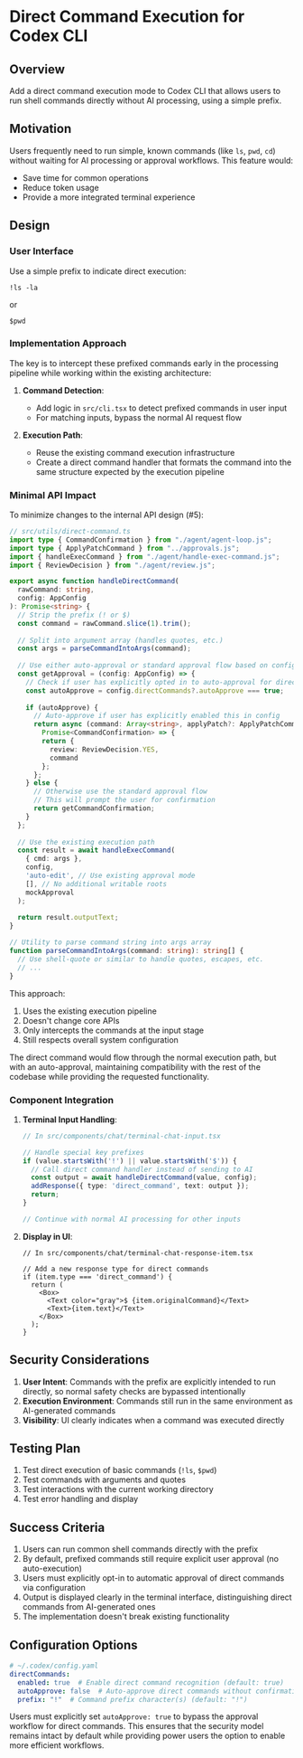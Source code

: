 # Direct Command Execution for Codex CLI

## Overview
Add a direct command execution mode to Codex CLI that allows users to run shell commands directly without AI processing, using a simple prefix.

## Motivation
Users frequently need to run simple, known commands (like `ls`, `pwd`, `cd`) without waiting for AI processing or approval workflows. This feature would:
- Save time for common operations
- Reduce token usage
- Provide a more integrated terminal experience

## Design

### User Interface
Use a simple prefix to indicate direct execution:
```
!ls -la
```
or
```
$pwd
```

### Implementation Approach

The key is to intercept these prefixed commands early in the processing pipeline while working within the existing architecture:

1. **Command Detection**:
   - Add logic in `src/cli.tsx` to detect prefixed commands in user input
   - For matching inputs, bypass the normal AI request flow

2. **Execution Path**:
   - Reuse the existing command execution infrastructure
   - Create a direct command handler that formats the command into the same structure expected by the execution pipeline

### Minimal API Impact

To minimize changes to the internal API design (#5):

```typescript
// src/utils/direct-command.ts
import type { CommandConfirmation } from "./agent/agent-loop.js";
import type { ApplyPatchCommand } from "../approvals.js";
import { handleExecCommand } from "./agent/handle-exec-command.js";
import { ReviewDecision } from "./agent/review.js";

export async function handleDirectCommand(
  rawCommand: string,
  config: AppConfig
): Promise<string> {
  // Strip the prefix (! or $)
  const command = rawCommand.slice(1).trim();
  
  // Split into argument array (handles quotes, etc.)
  const args = parseCommandIntoArgs(command);
  
  // Use either auto-approval or standard approval flow based on configuration
  const getApproval = (config: AppConfig) => {
    // Check if user has explicitly opted in to auto-approval for direct commands
    const autoApprove = config.directCommands?.autoApprove === true;
    
    if (autoApprove) {
      // Auto-approve if user has explicitly enabled this in config
      return async (command: Array<string>, applyPatch?: ApplyPatchCommand): 
        Promise<CommandConfirmation> => {
        return {
          review: ReviewDecision.YES,
          command
        };
      };
    } else {
      // Otherwise use the standard approval flow
      // This will prompt the user for confirmation
      return getCommandConfirmation;
    }
  };
  
  // Use the existing execution path
  const result = await handleExecCommand(
    { cmd: args },
    config,
    'auto-edit', // Use existing approval mode
    [], // No additional writable roots
    mockApproval
  );
  
  return result.outputText;
}

// Utility to parse command string into args array
function parseCommandIntoArgs(command: string): string[] {
  // Use shell-quote or similar to handle quotes, escapes, etc.
  // ...
}
```

This approach:
1. Uses the existing execution pipeline
2. Doesn't change core APIs
3. Only intercepts the commands at the input stage
4. Still respects overall system configuration

The direct command would flow through the normal execution path, but with an auto-approval, maintaining compatibility with the rest of the codebase while providing the requested functionality.

### Component Integration

1. **Terminal Input Handling**:
   ```typescript
   // In src/components/chat/terminal-chat-input.tsx
   
   // Handle special key prefixes
   if (value.startsWith('!') || value.startsWith('$')) {
     // Call direct command handler instead of sending to AI
     const output = await handleDirectCommand(value, config);
     addResponse({ type: 'direct_command', text: output });
     return;
   }
   
   // Continue with normal AI processing for other inputs
   ```

2. **Display in UI**:
   ```tsx
   // In src/components/chat/terminal-chat-response-item.tsx
   
   // Add a new response type for direct commands
   if (item.type === 'direct_command') {
     return (
       <Box>
         <Text color="gray">$ {item.originalCommand}</Text>
         <Text>{item.text}</Text>
       </Box>
     );
   }
   ```

## Security Considerations

1. **User Intent**: Commands with the prefix are explicitly intended to run directly, so normal safety checks are bypassed intentionally
2. **Execution Environment**: Commands still run in the same environment as AI-generated commands
3. **Visibility**: UI clearly indicates when a command was executed directly

## Testing Plan

1. Test direct execution of basic commands (`!ls`, `$pwd`)
2. Test commands with arguments and quotes
3. Test interactions with the current working directory
4. Test error handling and display

## Success Criteria

1. Users can run common shell commands directly with the prefix
2. By default, prefixed commands still require explicit user approval (no auto-execution)
3. Users must explicitly opt-in to automatic approval of direct commands via configuration
4. Output is displayed clearly in the terminal interface, distinguishing direct commands from AI-generated ones
5. The implementation doesn't break existing functionality

## Configuration Options

```yaml
# ~/.codex/config.yaml
directCommands:
  enabled: true  # Enable direct command recognition (default: true)
  autoApprove: false  # Auto-approve direct commands without confirmation (default: false)
  prefix: "!"  # Command prefix character(s) (default: "!")
```

Users must explicitly set `autoApprove: true` to bypass the approval workflow for direct commands. This ensures that the security model remains intact by default while providing power users the option to enable more efficient workflows.